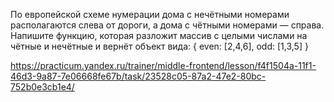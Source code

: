 По европейской схеме нумерации дома с нечётными номерами располагаются слева от дороги, а дома с чётными номерами —
справа. Напишите функцию, которая разложит массив с целыми числами на чётные и нечётные и вернёт объект вида:
{
even: [2,4,6],
odd: [1,3,5]
}

https://practicum.yandex.ru/trainer/middle-frontend/lesson/f4f1504a-11f1-46d3-9a87-7e06668fe67b/task/23528c05-87a2-47e2-80bc-752b0e3cb1e4/
